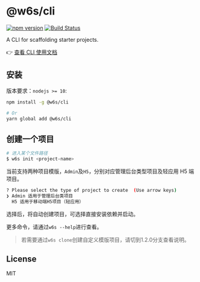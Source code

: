 # @w6s/cli 

[![npm version](https://badge.fury.io/js/%40w6s%2Fcli.svg)](https://badge.fury.io/js/%40w6s%2Fcli) [![Build Status](https://travis-ci.org/WorkPlusFE/w6s-cli.svg?branch=master)](https://travis-ci.org/WorkPlusFE/w6s-cli)

A CLI for scaffolding starter projects.

👉 [查看 CLI 使用文档](https://open.workplus.io/cli/)

## 安装

版本要求：`nodejs >= 10`:

```bash
npm install -g @w6s/cli

# Or
yarn global add @w6s/cli
```

## 创建一个项目

```bash
# 进入某个文件路径
$ w6s init <project-name>
```

当前支持两种项目模版，`Admin`及`H5`，分别对应管理后台类型项目及轻应用 H5 端项目。

```bash
? Please select the type of project to create  (Use arrow keys)
❯ Admin 适用于管理后台类项目 
  H5 适用于移动端H5项目（轻应用）
```

选择后，将自动创建项目，可选择直接安装依赖并启动。

更多命令，请通过`w6s --help`进行查看。

> 若需要通过`w6s clone`创建自定义模版项目，请切到1.2.0分支查看说明。

## License

MIT
